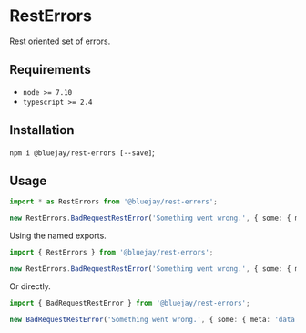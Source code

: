 # RestErrors

Rest oriented set of errors.

## Requirements

- `node >= 7.10`
- `typescript >= 2.4`

## Installation

`npm i @bluejay/rest-errors [--save]`;

## Usage

```typescript
import * as RestErrors from '@bluejay/rest-errors';

new RestErrors.BadRequestRestError('Something went wrong.', { some: { meta: 'data' } });
```

Using the named exports.

```typescript
import { RestErrors } from '@bluejay/rest-errors';

new RestErrors.BadRequestRestError('Something went wrong.', { some: { meta: 'data' } });
```

Or directly.

```typescript
import { BadRequestRestError } from '@bluejay/rest-errors';

new BadRequestRestError('Something went wrong.', { some: { meta: 'data' } });
```